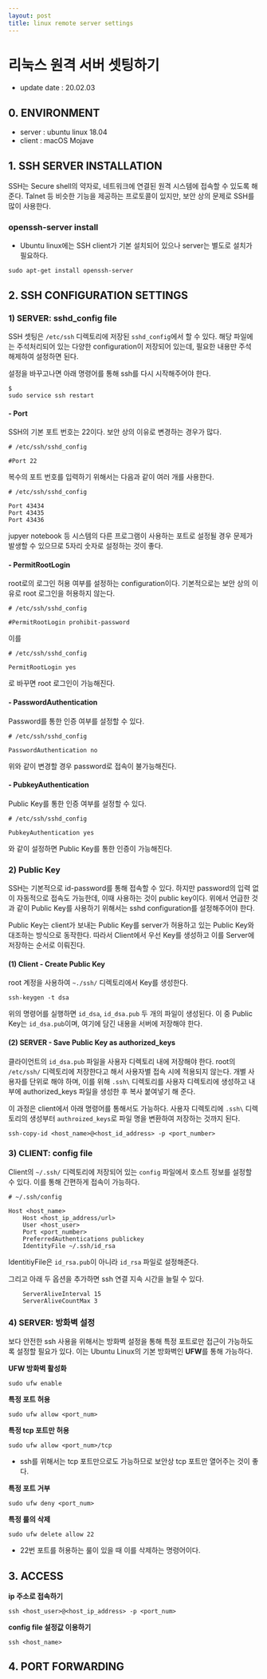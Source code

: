 ```yaml
---
layout: post
title: linux remote server settings
---
```


# 리눅스 원격 서버 셋팅하기

- update date : 20.02.03

## 0. ENVIRONMENT

- server : ubuntu linux 18.04
- client : macOS Mojave

## 1. SSH SERVER INSTALLATION

SSH는 Secure shell의 약자로, 네트워크에 연결된 원격 시스템에 접속할 수 있도록 해준다. Talnet 등 비슷한 기능을 제공하는 프로토콜이 있지만, 보안 상의 문제로 SSH를 많이 사용한다.

### openssh-server install

- Ubuntu linux에는 SSH client가 기본 설치되어 있으나 server는 별도로 설치가 필요하다.

```
sudo apt-get install openssh-server
```

## 2. SSH CONFIGURATION SETTINGS

### 1) SERVER: sshd_config file

SSH 셋팅은 `/etc/ssh` 디렉토리에 저장된 `sshd_config`에서 할 수 있다. 해당 파일에는 주석처리되어 있는 다양한 configuration이 저장되어 있는데, 필요한 내용만 주석 해제하여 설정하면 된다.

설정을 바꾸고나면 아래 명령어를 통해 ssh를 다시 시작해주어야 한다.

```
$
sudo service ssh restart
```

#### - Port

SSH의 기본 포트 번호는 22이다. 보안 상의 이유로 변경하는 경우가 많다.

```
# /etc/ssh/sshd_config

#Port 22
```

복수의 포트 번호를 입력하기 위해서는 다음과 같이 여러 개를 사용한다.

```
# /etc/ssh/sshd_config

Port 43434
Port 43435
Port 43436
```

jupyer notebook 등 시스템의 다른 프로그램이 사용하는 포트로 설정될 경우 문제가 발생할 수 있으므로 5자리 숫자로 설정하는 것이 좋다.

#### - PermitRootLogin

root로의 로그인 허용 여부를 설정하는 configuration이다. 기본적으로는 보안 상의 이유로 root 로그인을 허용하지 않는다.

```
# /etc/ssh/sshd_config

#PermitRootLogin prohibit-password
```

이를

```
# /etc/ssh/sshd_config

PermitRootLogin yes
```

로 바꾸면 root 로그인이 가능해진다.

#### - PasswordAuthentication

Password를 통한 인증 여부를 설정할 수 있다.

```
# /etc/ssh/sshd_config

PasswordAuthentication no
```

위와 같이 변경할 경우 password로 접속이 불가능해진다.

#### - PubkeyAuthentication

Public Key를 통한 인증 여부를 설정할 수 있다.

```
# /etc/ssh/sshd_config

PubkeyAuthentication yes
```

와 같이 설정하면 Public Key를 통한 인증이 가능해진다.

### 2) Public Key

SSH는 기본적으로 id-password를 통해 접속할 수 있다. 하지만 password의 입력 없이 자동적으로 접속도 가능한데, 이때 사용하는 것이 public key이다. 위에서 언급한 것과 같이 Public Key를 사용하기 위해서는 sshd configuration를 설정해주어야 한다.

Public Key는 client가 보내는 Public Key를 server가 허용하고 있는 Public Key와 대조하는 방식으로 동작한다. 따라서 Client에서 우선 Key를 생성하고 이를 Server에 저장하는 순서로 이뤄진다.

#### (1) Client - Create Public Key

root 계정을 사용하여 `~./ssh/` 디렉토리에서 Key를 생성한다.

```
ssh-keygen -t dsa
```

위의 명령어를 실행하면 `id_dsa`, `id_dsa.pub` 두 개의 파일이 생성된다. 이 중 Public Key는 `id_dsa.pub`이며, 여기에 담긴 내용을 서버에 저장해야 한다.

#### (2) SERVER - Save Public Key as authorized_keys

클라이언트의 `id_dsa.pub` 파일을 사용자 디렉토리 내에 저장해야 한다. root의 `/etc/ssh/` 디렉토리에 저장한다고 해서 사용자별 접속 시에 적용되지 않는다. 개별 사용자를 단위로 해야 하며, 이를 위해 `.ssh\` 디렉토리를 사용자 디렉토리에 생성하고 내부에 authorized_keys 파일을 생성한 후 복사 붙여넣기 해 준다.

이 과정은 client에서 아래 명령어를 통해서도 가능하다. 사용자 디렉토리에 `.ssh\` 디렉토리의 생성부터 `authroized_keys`로 파일 명을 변환하여 저장하는 것까지 된다.

```
ssh-copy-id <host_name>@<host_id_address> -p <port_number>
```

### 3) CLIENT: config file

Client의 `~/.ssh/` 디렉토리에 저장되어 있는 `config` 파일에서 호스트 정보를 설정할 수 있다. 이를 통해 간편하게 접속이 가능하다.

```
# ~/.ssh/config

Host <host_name>
    Host <host_ip_address/url>
    User <host_user>
    Port <port_number>
    PreferredAuthentications publickey
    IdentityFile ~/.ssh/id_rsa
```

IdentitiyFile은 `id_rsa.pub`이 아니라 `id_rsa` 파일로 설정해준다.

그리고 아래 두 옵션을 추가하면 ssh 연결 지속 시간을 늘릴 수 있다.

```
    ServerAliveInterval 15
    ServerAliveCountMax 3
```

### 4) SERVER: 방화벽 설정

보다 안전한 ssh 사용을 위해서는 방화벽 설정을 통해 특정 포트로만 접근이 가능하도록 설정할 필요가 있다. 이는 Ubuntu Linux의 기본 방화벽인 **UFW**를 통해 가능하다.

**UFW 방화벽 활성화**

```
sudo ufw enable
```

**특정 포트 허용**

```
sudo ufw allow <port_num>
```

**특정 tcp 포트만 허용**

```
sudo ufw allow <port_num>/tcp
```

- ssh를 위해서는 tcp 포트만으로도 가능하므로 보안상 tcp 포트만 열어주는 것이 좋다.

**특정 포트 거부**

```
sudo ufw deny <port_num>
```

**특정 룰의 삭제**

```
sudo ufw delete allow 22
```

- 22번 포트를 허용하는 룰이 있을 때 이를 삭제하는 명령어이다.

## 3. ACCESS

  **ip 주소로 접속하기**

  ```
  ssh <host_user>@<host_ip_address> -p <port_num>
  ```

  **config file 설정값 이용하기**

  ```
  ssh <host_name>
  ```

## 4. PORT FORWARDING
